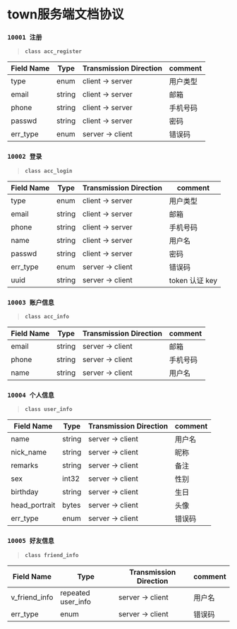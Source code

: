 # town服务端文档协议

### `10001 注册`

> **`class acc_register`**

| Field Name    | Type   | Transmission Direction   | comment |
| ------------- | ------ | ------------------------ | ------- |
| type          | enum   | client -> server         | 用户类型 |
| email         | string | client -> server         | 邮箱 |
| phone         | string | client -> server         | 手机号码 |
| passwd        | string | client -> server         | 密码 |
| err_type      | enum   | server -> client         | 错误码 |

### `10002 登录`

> **`class acc_login`**

| Field Name    | Type   | Transmission Direction   | comment |
| ------------- | ------ | ------------------------ | ------- |
| type          | enum   | client -> server         | 用户类型 |
| email         | string | client -> server         | 邮箱 |
| phone         | string | client -> server         | 手机号码 |
| name          | string | client -> server         | 用户名 |
| passwd        | string | client -> server         | 密码 |
| err_type      | enum   | server -> client         | 错误码 |
| uuid          | string | server -> client         | token 认证 key |

### `10003 账户信息`

> **`class acc_info`**

| Field Name    | Type   | Transmission Direction   | comment |
| ------------- | ------ | ------------------------ | ------- |
| email         | string | server -> client         | 邮箱 |
| phone         | string | server -> client         | 手机号码 |
| name          | string | server -> client         | 用户名 |

### `10004 个人信息`

> **`class user_info`**

| Field Name    | Type   | Transmission Direction   | comment |
| ------------- | ------ | ------------------------ | ------- |
| name          | string | server -> client         | 用户名 |
| nick_name     | string | server -> client         | 昵称 |
| remarks       | string | server -> client         | 备注 |
| sex           | int32  | server -> client         | 性别 |
| birthday      | string | server -> client         | 生日 |
| head_portrait | bytes  | server -> client         | 头像 |
| err_type      | enum   | server -> client         | 错误码 |

### `10005 好友信息`

> **`class friend_info`**

| Field Name    | Type               | Transmission Direction   | comment |
| ------------- | ------------------ | ------------------------ | ------- |
| v_friend_info | repeated user_info | server -> client         | 用户名 |
| err_type      | enum               | server -> client         | 错误码 |